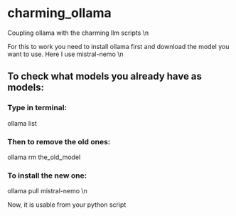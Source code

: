 # charming_ollama
Coupling ollama with the charming llm scripts \n

For this to work you need to install ollama first and download the model you want to use.
Here I use mistral-nemo \n

## To check what models you already have as models:
### Type in terminal:
ollama list
### Then to remove the old ones:
ollama rm the_old_model
### To install the new one:
ollama pull mistral-nemo \n

Now, it is usable from your python script
